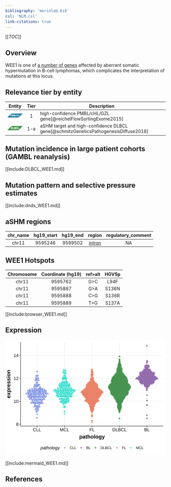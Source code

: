 ```yaml
---
bibliography: 'morinlab.bib'
csl: 'NLM.csl'
link-citations: true
---
```

[[_TOC_]]

## Overview
WEE1 is one of [a number of genes](https://github.com/morinlab/LLMPP/wiki/ashm) affected by aberrant somatic hypermutation in B-cell lymphomas, which complicates the interpretation of mutations at this locus. 


## Relevance tier by entity

|Entity|Tier|Description               |
|:------:|:----:|--------------------------|
|![PMBL](images/icons/PMBL_tier1.png)|1|high-confidence PMBL/cHL/GZL gene[@reichelFlowSortingExome2015]|
|![DLBCL](images/icons/DLBCL_tier1.png) |1-a | aSHM target and high-confidence DLBCL gene[@schmitzGeneticsPathogenesisDiffuse2018]|

## Mutation incidence in large patient cohorts (GAMBL reanalysis)

[[include:DLBCL_WEE1.md]]

## Mutation pattern and selective pressure estimates

[[include:dnds_WEE1.md]]

## aSHM regions

|chr_name|hg19_start|hg19_end|region                                                                                     |regulatory_comment|
|:--------:|:----------:|:--------:|:-------------------------------------------------------------------------------------------:|:------------------:|
|chr11   |9595246   |9599502 |[intron](https://genome.ucsc.edu/s/rdmorin/GAMBL%20hg19?position=chr11%3A9595246%2D9599502)|NA                |



## WEE1 Hotspots

| Chromosome |Coordinate (hg19) | ref>alt | HGVSp | 
 | :---:| :---: | :--: | :---: |
| chr11 | 9595762 | G>C | L94F |
| chr11 | 9595887 | G>A | S136N |
| chr11 | 9595888 | C>G | S136R |
| chr11 | 9595889 | T>G | S137A |

[[include:browser_WEE1.md]]

## Expression
![](images/gene_expression/WEE1_by_pathology.svg)
<!-- ORIGIN: reichelFlowSortingExome2015a -->
<!-- PMBL: reichelFlowSortingExome2015a -->
<!-- DLBCL: schmitzGeneticsPathogenesisDiffuse2018a -->

[[include:mermaid_WEE1.md]]

## References
